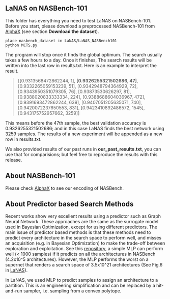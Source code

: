 ## LaNAS on NASBench-101

This folder has everything you need to test LaNAS on NASBench-101. Before you start, please download a preprocessed NASBench-101 from <a href="https://github.com/linnanwang/AlphaX-NASBench101">AlphaX</a> (see section <b>Download the dataset</b>).
```
place nasbench_dataset in LaNAS/LaNAS_NASBench101
python MCTS.py
```
The program will stop once it finds the global optimum. The search usually takes a few hours to a day. Once it finishes, The search results will be written into the last row in results.txt. Here is an example to interpret the result.

>[[0.9313568472862244, 1], <b>[0.9326255321502686, 47]</b>, [0.9332265059153239, 51], [0.9342948794364929, 72], [0.9343950351079305, 76], [0.93873530626297, 81], [0.9388020833333334, 224], [0.9388688604036967, 472], [0.9391693472862244, 639], [0.9407051205635071, 740], [0.9420072237650553, 831], [0.9423410892486572, 1545], [0.943175752957662, 3259]]

This means before the 47th sample, the best validation accuracy is 0.9326255321502686; and in this case LaNAS finds the best network using 3259 samples. The results of a new experiment will be appended as a new row in results.txt.

We also provided results of our past runs in <b>our_past_results.txt</b>, you can use that for comparisions; but feel free to reproduce the results with this release.

## About NASBench-101
Please check <a href="https://github.com/linnanwang/AlphaX-NASBench101">AlphaX</a> to see our encoding of NASBench.

## About Predictor based Search Methods
Recent works show very excellent results using a predictor such as Graph Neural Network. These approaches are the same as the surrogate model used in Bayesian Optimization, except for using different predictors. The main issue of predictor based methods is that these methods need to predict every architecture in the search space to perform well, and misses an acquisition (e.g. in Bayesian Optimization) to make the trade-off between exploration and exploitation. See this <a href="https://github.com/linnanwang/MLP-NASBench-101">repository</a>, a simple MLP can perform well (< 1000 samples) if it predicts on all the architectures in NASBench (4.2x10^5 architectures). However, the MLP performs the worst on a supernet that renders a search space of 3.5x10^21 architectures (See Fig.6 in <a href="https://linnanwang.github.io/latent-actions.pdf">LaNAS</a>).

In LaNAS, we used MLP to predict samples to assign an architecture to a partition. This is an engineering simplification and can be replaced by a hit-and-run sampler, i.e. sampling from a convex polytope.
